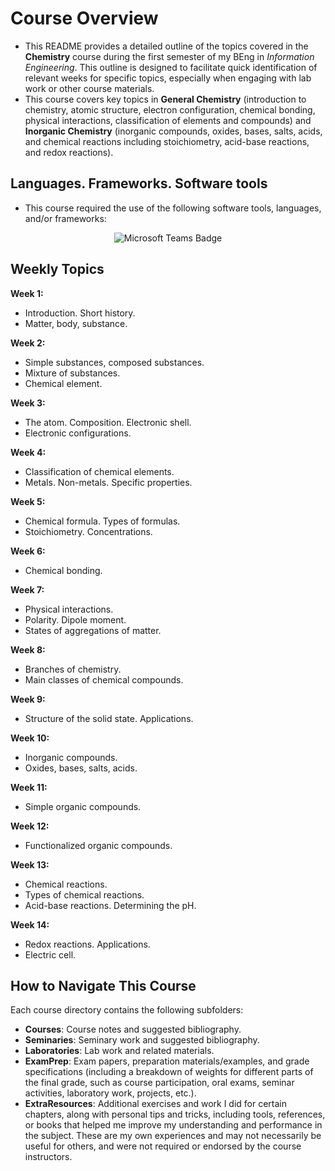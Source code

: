 # Course Overview

- This README provides a detailed outline of the topics covered in the **Chemistry** course during the first semester of my BEng in _Information Engineering_. This outline is designed to facilitate quick identification of relevant weeks for specific topics, especially when engaging with lab work or other course materials.
- This course covers key topics in **General Chemistry** (introduction to chemistry, atomic structure, electron configuration, chemical bonding, physical interactions, classification of elements and compounds) and **Inorganic Chemistry** (inorganic compounds, oxides, bases, salts, acids, and chemical reactions including stoichiometry, acid-base reactions, and redox reactions).

## Languages. Frameworks. Software tools

- This course required the use of the following software tools, languages, and/or frameworks:

<div align="center">
  
<p>
  <img alt="Microsoft Teams Badge" src="https://img.shields.io/badge/Microsoft Teams-%236264A7?style=for-the-badge&logo=microsoftteams&logoColor=white">
</p>
  
</div>

## Weekly Topics

**Week 1:** 
- Introduction. Short history.
- Matter, body, substance.

**Week 2:**
- Simple substances, composed substances.
- Mixture of substances.
- Chemical element.

**Week 3:**
- The atom. Composition. Electronic shell.
- Electronic configurations.

**Week 4:**
- Classification of chemical elements.
- Metals. Non-metals. Specific properties.

**Week 5:**
- Chemical formula. Types of formulas.
- Stoichiometry. Concentrations.

**Week 6:**
- Chemical bonding.

**Week 7:**
- Physical interactions.
- Polarity. Dipole moment.
- States of aggregations of matter.

**Week 8:**
- Branches of chemistry.
- Main classes of chemical compounds.

**Week 9:**
- Structure of the solid state. Applications. 

**Week 10:**
- Inorganic compounds.
- Oxides, bases, salts, acids.

**Week 11:**
- Simple organic compounds.

**Week 12:**
- Functionalized organic compounds.

**Week 13:**
- Chemical reactions.
- Types of chemical reactions.
- Acid-base reactions. Determining the pH.

**Week 14:**
- Redox reactions. Applications.
- Electric cell.

## How to Navigate This Course

Each course directory contains the following subfolders:

- **Courses**: Course notes and suggested bibliography.
- **Seminaries**: Seminary work and suggested bibliography.
- **Laboratories**: Lab work and related materials.
- **ExamPrep**: Exam papers, preparation materials/examples, and grade specifications (including a breakdown of weights for different parts of the final grade, such as course participation, oral exams, seminar activities, laboratory work, projects, etc.).
- **ExtraResources**: Additional exercises and work I did for certain chapters, along with personal tips and tricks, including tools, references, or books that helped me improve my understanding and performance in the subject. These are my own experiences and may not necessarily be useful for others, and were not required or endorsed by the course instructors.

